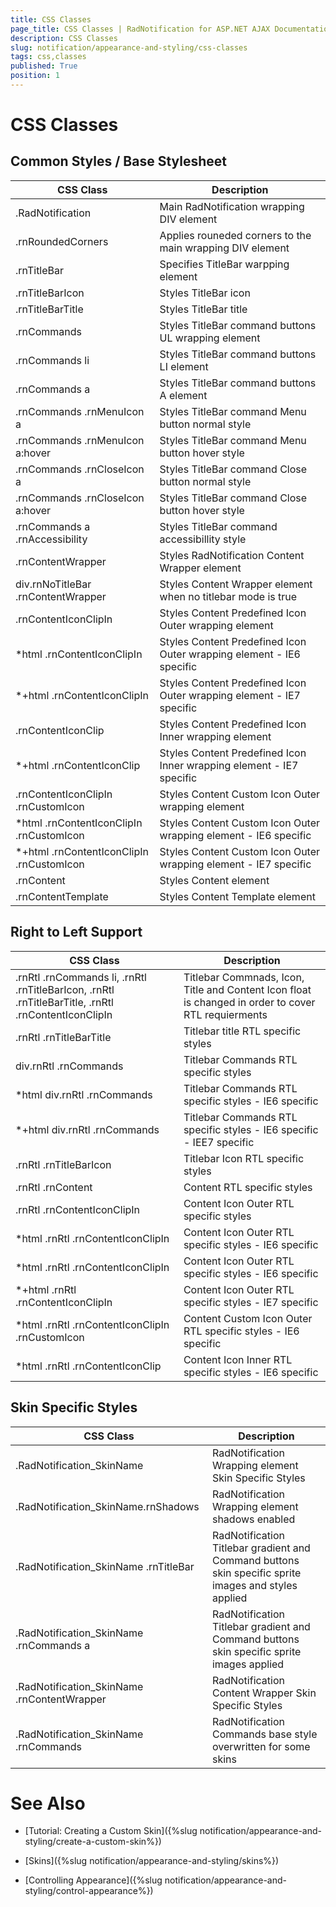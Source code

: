 ```yaml
---
title: CSS Classes
page_title: CSS Classes | RadNotification for ASP.NET AJAX Documentation
description: CSS Classes
slug: notification/appearance-and-styling/css-classes
tags: css,classes
published: True
position: 1
---
```


# CSS Classes



## Common Styles / Base Stylesheet


| CSS Class | Description |
| ------ | ------ |
|.RadNotification|Main RadNotification wrapping DIV element|
|.rnRoundedCorners|Applies rouneded corners to the main wrapping DIV element|
|.rnTitleBar|Specifies TitleBar warpping element|
|.rnTitleBarIcon|Styles TitleBar icon|
|.rnTitleBarTitle|Styles TitleBar title|
|.rnCommands|Styles TitleBar command buttons UL wrapping element|
|.rnCommands li|Styles TitleBar command buttons LI element|
|.rnCommands a|Styles TitleBar command buttons A element|
|.rnCommands .rnMenuIcon a|Styles TitleBar command Menu button normal style|
|.rnCommands .rnMenuIcon a:hover|Styles TitleBar command Menu button hover style|
|.rnCommands .rnCloseIcon a|Styles TitleBar command Close button normal style|
|.rnCommands .rnCloseIcon a:hover|Styles TitleBar command Close button hover style|
|.rnCommands a .rnAccessibility|Styles TitleBar command accessibillity style|
|.rnContentWrapper|Styles RadNotification Content Wrapper element|
|div.rnNoTitleBar .rnContentWrapper|Styles Content Wrapper element when no titlebar mode is true|
|.rnContentIconClipIn|Styles Content Predefined Icon Outer wrapping element|
|*html .rnContentIconClipIn|Styles Content Predefined Icon Outer wrapping element - IE6 specific|
|*+html .rnContentIconClipIn|Styles Content Predefined Icon Outer wrapping element - IE7 specific|
|.rnContentIconClip|Styles Content Predefined Icon Inner wrapping element|
|*+html .rnContentIconClip|Styles Content Predefined Icon Inner wrapping element - IE7 specific|
|.rnContentIconClipIn .rnCustomIcon|Styles Content Custom Icon Outer wrapping element|
|*html .rnContentIconClipIn .rnCustomIcon|Styles Content Custom Icon Outer wrapping element - IE6 specific|
|*+html .rnContentIconClipIn .rnCustomIcon|Styles Content Custom Icon Outer wrapping element - IE7 specific|
|.rnContent|Styles Content element|
|.rnContentTemplate|Styles Content Template element|

## Right to Left Support


| CSS Class | Description |
| ------ | ------ |
|.rnRtl .rnCommands li, .rnRtl .rnTitleBarIcon, .rnRtl .rnTitleBarTitle, .rnRtl .rnContentIconClipIn|Titlebar Commnads, Icon, Title and Content Icon float is changed in order to cover RTL requierments|
|.rnRtl .rnTitleBarTitle|Titlebar title RTL specific styles|
|div.rnRtl .rnCommands|Titlebar Commands RTL specific styles|
|*html div.rnRtl .rnCommands|Titlebar Commands RTL specific styles - IE6 specific|
|*+html div.rnRtl .rnCommands|Titlebar Commands RTL specific styles - IE6 specific - IEE7 specific|
|.rnRtl .rnTitleBarIcon|Titlebar Icon RTL specific styles|
|.rnRtl .rnContent|Content RTL specific styles|
|.rnRtl .rnContentIconClipIn|Content Icon Outer RTL specific styles|
|*html .rnRtl .rnContentIconClipIn|Content Icon Outer RTL specific styles - IE6 specific|
|*html .rnRtl .rnContentIconClipIn|Content Icon Outer RTL specific styles - IE6 specific|
|*+html .rnRtl .rnContentIconClipIn|Content Icon Outer RTL specific styles - IE7 specific|
|*html .rnRtl .rnContentIconClipIn .rnCustomIcon|Content Custom Icon Outer RTL specific styles - IE6 specific|
|*html .rnRtl .rnContentIconClip|Content Icon Inner RTL specific styles - IE6 specific|

## Skin Specific Styles


| CSS Class | Description |
| ------ | ------ |
|.RadNotification_SkinName|RadNotification Wrapping element Skin Specific Styles|
|.RadNotification_SkinName.rnShadows|RadNotification Wrapping element shadows enabled|
|.RadNotification_SkinName .rnTitleBar|RadNotification Titlebar gradient and Command buttons skin specific sprite images and styles applied|
|.RadNotification_SkinName .rnCommands a|RadNotification Titlebar gradient and Command buttons skin specific sprite images applied|
|.RadNotification_SkinName .rnContentWrapper|RadNotification Content Wrapper Skin Specific Styles|
|.RadNotification_SkinName .rnCommands|RadNotification Commands base style overwritten for some skins|

# See Also

 * [Tutorial: Creating a Custom Skin]({%slug notification/appearance-and-styling/create-a-custom-skin%})

 * [Skins]({%slug notification/appearance-and-styling/skins%})

 * [Controlling Appearance]({%slug notification/appearance-and-styling/control-appearance%})
